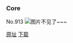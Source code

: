 ### Core
No.913
![图片不见了~~~](https://imgs.xkcd.com/comics/core.png)

[原址](https://xkcd.com//913) [下载](https://imgs.xkcd.com/comics/core.png)

